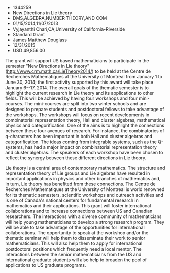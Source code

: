
* 1344259
* New Directions in Lie theory
* DMS,ALGEBRA,NUMBER THEORY,AND COM
* 01/15/2014,11/07/2013
* Vyjayanthi Chari,CA,University of California-Riverside
* Standard Grant
* James Matthew Douglass
* 12/31/2015
* USD 49,856.00

The grant will support US based mathematicians to participate in the semester
"New Directions in Lie theory" (http://www.crm.math.ca/LieTheory2014/) to be
held at the Centre de Recherches Mathematiques at the University of Montreal
from January 1 to June 30, 2014; the first activity supported by this award will
take place January 6--17, 2014. The overall goals of the thematic semester is to
highlight the current research in Lie theory and its applications to other
fields. This will be achieved by having four workshops and four mini-courses.
The mini-courses are split into two winter schools and are designed to prepare
students and postdoctoral fellows to take advantage of the workshops. The
workshops will focus on recent developments in combinatorial representation
theory, Hall and cluster algebras, mathematical physics and categorification.
One of the aims is to highlight the connections between these four avenues of
research. For instance, the combinatorics of q-characters has been important in
both Hall and cluster algebras and categorification. The ideas coming from
integrable systems, such as the Q-systems, has had a major impact on
combinatorial representation theory and cluster algebras. The speakers of each
workshop have been chosen to reflect the synergy between these different
directions in Lie theory.

Lie theory is a central area of contemporary mathematics. The structure and
representation theory of Lie groups and Lie algebras have resulted in important
applications in physics and other branches of mathematics and, in turn, Lie
theory has benefited from these connections. The Centre de Recherches
Mathematiques at the University of Montreal is world renowned for its thematic
semesters, scientific workshops and outreach activities and is one of Canada's
national centers for fundamental research in mathematics and their applications.
This grant will foster international collaborations and to increase connections
between US and Canadian researchers. The interactions with a diverse community
of mathematicians will help young mathematicians to develop a strong research
program. They will be able to take advantage of the opportunities for
international collaborations. The opportunity to speak at the workshop and/or
the thematic seminar will help them to disseminate their work to senior
mathematicians. This will also help them to apply for international postdoctoral
positions which frequently need a local mentor. The interactions between the
senior mathematicians from the US and international graduate students will also
help to broaden the pool of applications to US graduate programs.
